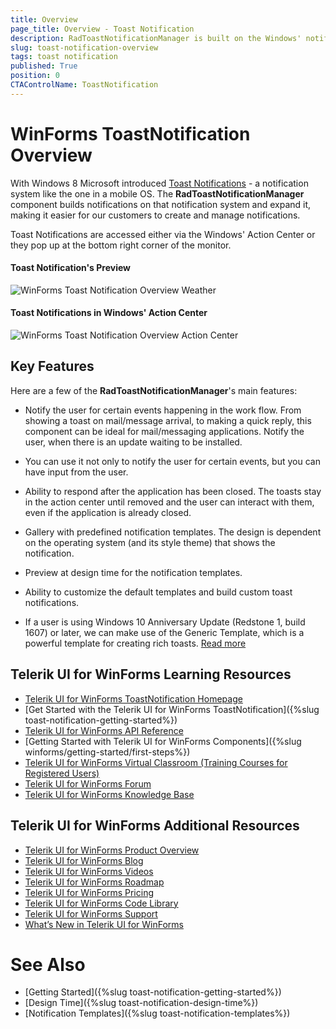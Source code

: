 ```yaml
---
title: Overview
page_title: Overview - Toast Notification
description: RadToastNotificationManager is built on the Windows' notification system, making it easier for our customers to create and manage notifications.  
slug: toast-notification-overview
tags: toast notification
published: True
position: 0 
CTAControlName: ToastNotification
---
```


# WinForms ToastNotification Overview

With Windows 8 Microsoft introduced [Toast Notifications](https://docs.microsoft.com/en-us/windows/uwp/design/shell/tiles-and-notifications/toast-ux-guidance) - a notification system like the one in a mobile OS. The **RadToastNotificationManager** component builds notifications on that notification system and expand it, making it easier for our customers to create and manage notifications.  

Toast Notifications are accessed either via the Windows' Action Center or they pop up at the bottom right corner of the monitor. 

#### Toast Notification's Preview

![WinForms Toast Notification Overview Weather](images/toast-notification-overview001.png) 

#### Toast Notifications in Windows' Action Center

![WinForms Toast Notification Overview Action Center](images/toast-notification-overview002.png) 

## Key Features

Here are a few of the **RadToastNotificationManager**'s main features:

* Notify the user for certain events happening in the work flow. From showing a toast on mail/message arrival, to making a quick reply, this component can be ideal for mail/messaging applications. Notify the user, when there is an update waiting to be installed. 

* You can use it not only to notify the user for certain events, but you can have input from the user. 

* Ability to respond after the application has been closed. The toasts stay in the action center until removed and the user can interact with them, even if the application is already closed. 

* Gallery with predefined notification templates. The design is dependent on the operating system (and its style theme) that shows the notification.

* Preview at design time for the notification templates.

* Ability to customize the default templates and build custom toast notifications. 

* If a user is using Windows 10 Anniversary Update (Redstone 1, build 1607) or later, we can make use of the Generic Template, which is a powerful template for creating rich toasts. [Read more](https://docs.microsoft.com/en-us/windows/uwp/design/shell/tiles-and-notifications/adaptive-interactive-toasts?tabs=builder-syntax) 
 


## Telerik UI for WinForms Learning Resources
* [Telerik UI for WinForms ToastNotification Homepage](https://www.telerik.com/products/winforms/toast-notification-manager.aspx)
* [Get Started with the Telerik UI for WinForms ToastNotification]({%slug toast-notification-getting-started%})
* [Telerik UI for WinForms API Reference](https://docs.telerik.com/devtools/winforms/api/)
* [Getting Started with Telerik UI for WinForms Components]({%slug winforms/getting-started/first-steps%})
* [Telerik UI for WinForms Virtual Classroom (Training Courses for Registered Users)](https://learn.telerik.com/learn/course/external/view/elearning/17/TelerikUIforWinForms) 
* [Telerik UI for WinForms Forum](https://www.telerik.com/forums/winforms)
* [Telerik UI for WinForms Knowledge Base](https://docs.telerik.com/devtools/winforms/knowledge-base)


## Telerik UI for WinForms Additional Resources
* [Telerik UI for WinForms Product Overview](https://www.telerik.com/products/winforms.aspx)
* [Telerik UI for WinForms Blog](https://www.telerik.com/blogs/desktop-winforms)
* [Telerik UI for WinForms Videos](https://www.telerik.com/videos/product/winforms)
* [Telerik UI for WinForms Roadmap](https://www.telerik.com/support/whats-new/winforms/roadmap)
* [Telerik UI for WinForms Pricing](https://www.telerik.com/purchase/individual/winforms.aspx)
* [Telerik UI for WinForms Code Library](https://www.telerik.com/support/code-library/winforms)
* [Telerik UI for WinForms Support](https://www.telerik.com/support/winforms)
* [What’s New in Telerik UI for WinForms](https://www.telerik.com/support/whats-new/winforms)

# See Also

* [Getting Started]({%slug toast-notification-getting-started%})
* [Design Time]({%slug toast-notification-design-time%})
* [Notification Templates]({%slug toast-notification-templates%})
 
        
